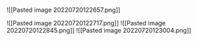 ![[Pasted image 20220720122657.png]]

![[Pasted image 20220720122717.png]]
![[Pasted image 20220720122845.png]]
![[Pasted image 20220720123004.png]]